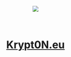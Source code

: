 <p align="center">
  <img src="https://github-readme-stats.vercel.app/api?username=SinnerK0N&show_icons=true&theme=midnight-purple">
  <br><br><br><h1 align="center"><a href="https://krypt0n.eu/" target="_blank">Krypt0N.eu</a></h1>
</p>
